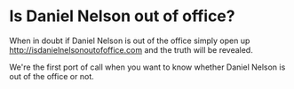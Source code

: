 # Is Daniel Nelson out of office?

When in doubt if Daniel Nelson is out of the office simply open up http://isdanielnelsonoutofoffice.com and the truth will be revealed.

We're the first port of call when you want to know whether Daniel Nelson is out of the office or not.
